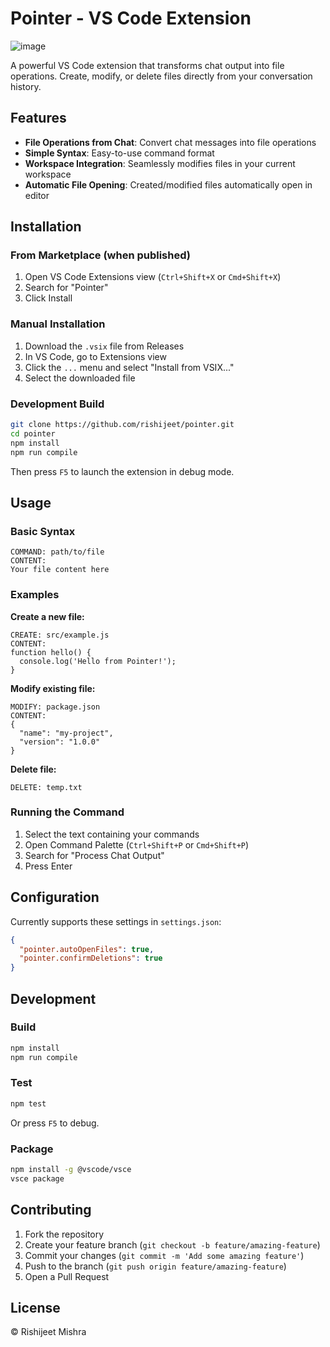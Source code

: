 # Pointer - VS Code Extension

![image](https://github.com/user-attachments/assets/f54ad383-4b52-46a2-a3f8-8976bbb1fdcd)


A powerful VS Code extension that transforms chat output into file operations. Create, modify, or delete files directly from your conversation history.

## Features

- **File Operations from Chat**: Convert chat messages into file operations
- **Simple Syntax**: Easy-to-use command format
- **Workspace Integration**: Seamlessly modifies files in your current workspace
- **Automatic File Opening**: Created/modified files automatically open in editor

## Installation

### From Marketplace (when published)
1. Open VS Code Extensions view (`Ctrl+Shift+X` or `Cmd+Shift+X`)
2. Search for "Pointer"
3. Click Install

### Manual Installation
1. Download the `.vsix` file from Releases
2. In VS Code, go to Extensions view
3. Click the `...` menu and select "Install from VSIX..."
4. Select the downloaded file

### Development Build
```bash
git clone https://github.com/rishijeet/pointer.git
cd pointer
npm install
npm run compile
```
Then press `F5` to launch the extension in debug mode.

## Usage

### Basic Syntax
```
COMMAND: path/to/file
CONTENT:
Your file content here
```

### Examples

**Create a new file:**
```
CREATE: src/example.js
CONTENT:
function hello() {
  console.log('Hello from Pointer!');
}
```

**Modify existing file:**
```
MODIFY: package.json
CONTENT:
{
  "name": "my-project",
  "version": "1.0.0"
}
```

**Delete file:**
```
DELETE: temp.txt
```

### Running the Command
1. Select the text containing your commands
2. Open Command Palette (`Ctrl+Shift+P` or `Cmd+Shift+P`)
3. Search for "Process Chat Output"
4. Press Enter

## Configuration

Currently supports these settings in `settings.json`:
```json
{
  "pointer.autoOpenFiles": true,
  "pointer.confirmDeletions": true
}
```

## Development

### Build
```bash
npm install
npm run compile
```

### Test
```bash
npm test
```
Or press `F5` to debug.

### Package
```bash
npm install -g @vscode/vsce
vsce package
```

## Contributing

1. Fork the repository
2. Create your feature branch (`git checkout -b feature/amazing-feature`)
3. Commit your changes (`git commit -m 'Add some amazing feature'`)
4. Push to the branch (`git push origin feature/amazing-feature`)
5. Open a Pull Request

## License

© Rishijeet Mishra 
